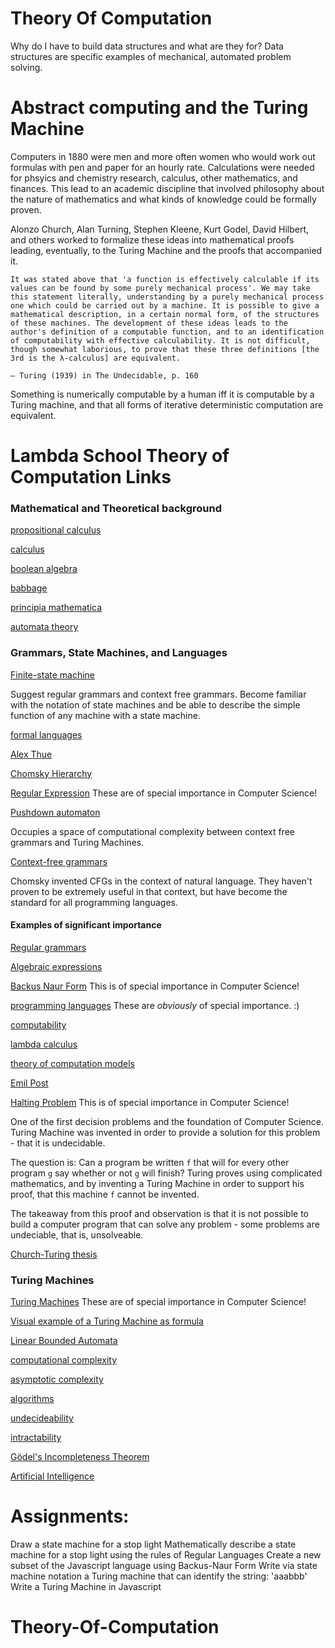 # Theory Of Computation

Why do I have to build data structures and what are they for? Data structures are specific examples of mechanical, automated problem solving. 

# Abstract computing and the Turing Machine

Computers in 1880 were men and more often women who would work out formulas with pen and paper for an hourly rate. Calculations were needed for phsyics and chemistry research, calculus, other mathematics, and finances. This lead to an academic discipline that involved philosophy about the nature of mathematics and what kinds of knowledge could be formally proven.

Alonzo Church, Alan Turning, Stephen Kleene, Kurt Godel, David Hilbert, and others worked to formalize these ideas into mathematical proofs leading, eventually, to the Turing Machine and the proofs that accompanied it.

    It was stated above that 'a function is effectively calculable if its values can be found by some purely mechanical process'. We may take this statement literally, understanding by a purely mechanical process one which could be carried out by a machine. It is possible to give a mathematical description, in a certain normal form, of the structures of these machines. The development of these ideas leads to the author's definition of a computable function, and to an identification of computability with effective calculability. It is not difficult, though somewhat laborious, to prove that these three definitions [the 3rd is the λ-calculus] are equivalent.

    — Turing (1939) in The Undecidable, p. 160

Something is numerically computable by a human iff it is computable by a Turing machine, and that all forms of iterative deterministic computation are equivalent.

# Lambda School Theory of Computation Links

### Mathematical and Theoretical background

[propositional calculus](https://en.wikipedia.org/wiki/Propositional_calculus)

[calculus](https://en.wikipedia.org/wiki/Calculus)

[boolean algebra](https://en.wikipedia.org/wiki/Boolean_algebra)

[babbage](https://en.wikipedia.org/wiki/Charles_Babbage)

[principia mathematica](https://en.wikipedia.org/wiki/Principia_Mathematica)

[automata theory](https://en.wikipedia.org/wiki/Automata_theory)

### Grammars, State Machines, and Languages

[Finite-state machine](https://en.wikipedia.org/wiki/Finite-state_machine)

Suggest regular grammars and context free grammars. Become familiar with the notation of state machines and be able to describe the simple function of any machine with a state machine.

[formal languages](https://en.wikipedia.org/wiki/Formal_language)

[Alex Thue](https://en.wikipedia.org/wiki/Axel_Thue)

[Chomsky Hierarchy](https://en.wikipedia.org/wiki/Chomsky_hierarchy)

[Regular Expression](https://en.wikipedia.org/wiki/Regular_expression) These are of special importance in Computer Science!

[Pushdown automaton](https://en.wikipedia.org/wiki/Pushdown_automaton)

Occupies a space of computational complexity between context free grammars and Turing Machines.

[Context-free grammars](https://en.wikipedia.org/wiki/Context-free_grammar)

Chomsky invented CFGs in the context of natural language. They haven't proven to be extremely useful in that context, but have become the standard for all programming languages.

#### Examples of significant importance

[Regular grammars](https://en.wikipedia.org/w/index.php?title=Context-free_grammar&action=edit&section=12)

[Algebraic expressions](https://en.wikipedia.org/w/index.php?title=Context-free_grammar&action=edit&section=14)

[Backus Naur Form](https://en.wikipedia.org/wiki/Backus%E2%80%93Naur_form) This is of special importance in Computer Science!

[programming languages](https://en.wikipedia.org/wiki/Programming_language) These are _obviously_ of special importance. :)

[computability](https://en.wikipedia.org/wiki/Computability_theory)

[lambda calculus](https://en.wikipedia.org/wiki/Lambda_calculus)

[theory of computation models](https://en.wikipedia.org/wiki/Theory_of_computation)

[Emil Post](https://en.wikipedia.org/wiki/Emil_Leon_Post)

[Halting Problem](https://en.wikipedia.org/wiki/Halting_problem) This is of special importance in Computer Science!

One of the first decision problems and the foundation of Computer Science. Turing Machine was invented in order to provide a solution for this problem - that it is undecidable.

The question is: Can a program be written `f` that will for every other program `g` say whether or not `g` will finish? Turing proves using complicated mathematics, and by inventing a Turing Machine in order to support his proof, that this machine `f` cannot be invented.

The takeaway from this proof and observation is that it is not possible to build a computer program that can solve any problem - some problems are undeciable, that is, unsolveable.

[Church-Turing thesis](https://en.wikipedia.org/wiki/Church%E2%80%93Turing_thesis)

### Turing Machines

[Turing Machines](https://en.wikipedia.org/wiki/Turing_machine) These are of special importance in Computer Science!

[Visual example of a Turing Machine as formula](https://cs.stackexchange.com/questions/11542/how-to-construct-and-write-down-a-Turing-machine-for-a-given-language)

[Linear Bounded Automata](https://en.wikipedia.org/wiki/Linear_bounded_automaton)

[computational complexity](https://en.wikipedia.org/wiki/Computational_complexity_theory)

[asymptotic complexity](https://en.wikipedia.org/wiki/Asymptotic_computational_complexity)

[algorithms](https://en.wikipedia.org/wiki/Algorithm)

[undecideability](https://en.wikipedia.org/wiki/Undecidable_problem)

[intractability](https://en.wikipedia.org/wiki/Computational_complexity_theory#Intractability)

[Gödel's Incompleteness Theorem](https://en.wikipedia.org/wiki/G%C3%B6del%27s_incompleteness_theorems)

[Artificial Intelligence](https://en.wikipedia.org/wiki/Artificial_intelligence)

# Assignments:

Draw a state machine for a stop light
Mathematically describe a state machine for a stop light using the rules of Regular Languages
Create a new subset of the Javascript language using Backus-Naur Form
Write via state machine notation a Turing machine that can identify the string: 'aaabbb'
Write a Turing Machine in Javascript

# Theory-Of-Computation
